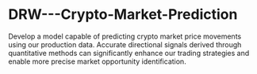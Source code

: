 # DRW---Crypto-Market-Prediction
 Develop a model capable of predicting crypto market price movements using our production data. Accurate directional signals derived through quantitative methods can significantly enhance our trading strategies and enable more precise market opportunity identification.
